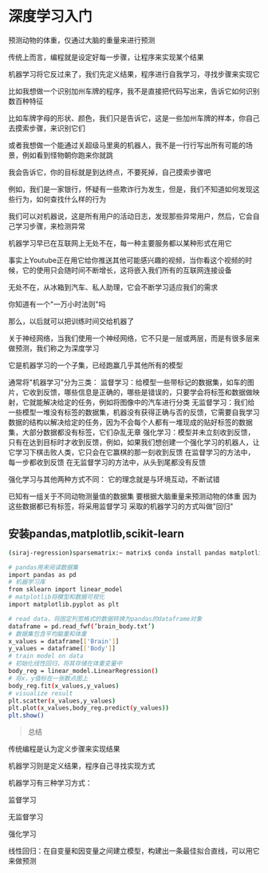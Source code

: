 # 深度学习入门

预测动物的体重，仅通过大脑的重量来进行预测

传统上而言，编程就是设定好每一步骤，让程序来实现某个结果

机器学习将它反过来了，我们先定义结果，程序进行自我学习，寻找步骤来实现它

比如我想做一个识别加州车牌的程序，我不是直接把代码写出来，告诉它如何识别数百种特征

比如车牌字母的形状、颜色，我们只是告诉它，这是一些加州车牌的样本，你自己去摸索步骤，来识别它们

或者我想做一个能通过关超级马里奥的机器人，我不是一行行写出所有可能的场景，例如看到怪物朝你跑来你就跳

我会告诉它，你的目标就是到达终点，不要死掉，自己摸索步骤吧

例如，我们是一家银行，怀疑有一些欺诈行为发生，但是，我们不知道如何发现这些行为，如何查找什么样的行为

我们可以对机器说，这是所有用户的活动日志，发现那些异常用户，然后，它会自己学习步骤，来检测异常

机器学习早已在互联网上无处不在，每一种主要服务都以某种形式在用它

事实上Youtube正在用它给你推送其他可能感兴趣的视频，当你看这个视频的时候，它的使用只会随时间不断增长，这将嵌入我们所有的互联网连接设备

无处不在，从冰箱到汽车、私人助理，它会不断学习适应我们的需求

你知道有一个"一万小时法则"吗

那么，以后就可以把训练时间交给机器了

关于神经网络，当我们使用一个神经网络，它不只是一层或两层，而是有很多层来做预测，我们称之为深度学习

它是机器学习的一个子集，已经跑赢几乎其他所有的模型

通常将"机器学习"分为三类：
监督学习：给模型一些带标记的数据集，如车的图片，它收到反馈，哪些信息是正确的，哪些是错误的，只要学会将标签和数据做映射，它就能解决给定的任务，例如将图像中的汽车进行分类
无监督学习：我们给一些模型一堆没有标签的数据集，机器没有获得正确与否的反馈，它需要自我学习数据的结构以解决给定的任务，因为不会每个人都有一堆现成的贴好标签的数据集，大部分数据都没有标签，它们杂乱无章
强化学习：模型并未立刻收到反馈，只有在达到目标时才收到反馈，例如，如果我们想创建一个强化学习的机器人，让它学习下棋击败人类，它只会在它赢棋的那一刻收到反馈
在监督学习的方法中，每一步都收到反馈
在无监督学习的方法中，从头到尾都没有反馈

强化学习与其他两种方式不同：
它的理念就是与环境互动，不断试错

已知有一组关于不同动物测量值的数据集
要根据大脑重量来预测动物的体重
因为这些数据都已有标签，将采用监督学习
采取的机器学习的方式叫做"回归"

## 安装pandas,matplotlib,scikit-learn

```bash
(siraj-regression)sparsematrix:~ matrix$ conda install pandas matplotlib scikit-learn
```

```bash
# pandas用来阅读数据集
import pandas as pd
# 机器学习库
from sklearn import linear_model
# matplotlib将模型和数据可视化
import matplotlib.pyplot as plt

# read data，将固定列宽格式的数据转换为pandas的dataframe对象
dataframe = pd.read_fwf(’brain_body.txt’)
# 数据集包含平均脑重和体重
x_values = dataframe[['Brain']]
y_values = dataframe[['Body']]
# train model on data
# 初始化线性回归，将其存储在体重变量中
body_reg = linear_model.LinearRegression()
# 将x，y值标在一张散点图上
body_reg.fit(x_values,y_values)
# visualize result
plt.scatter(x_values,y_values)
plt.plot(x_values,body_reg.predict(y_values))
plt.show()
```

>总结

传统编程是认为定义步骤来实现结果

机器学习则是定义结果，程序自己寻找实现方式

机器学习有三种学习方式：

监督学习

无监督学习

强化学习

线性回归：在自变量和因变量之间建立模型，构建出一条最佳拟合直线，可以用它来做预测
